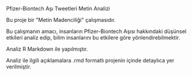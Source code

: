 
Pfizer-Biontech Aşı Tweetleri Metin Analizi 

Bu proje bir "Metin Madenciliği" çalışmasıdır.

Bu çalışmanın amacı, insanların Pfizer-Biontech Aşısı hakkındaki düşünsel etkileri analiz edip, bilim insanlarını bu etkilere göre yönlendirebilmektir.

Analiz  R Markdown ile yapılmıştır.

Analiz ile ilgili açıklamalara .rmd formatlı projenin içinde detaylıca yer verilmiştir.
